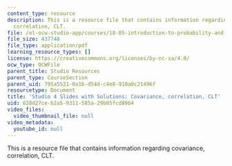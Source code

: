 ```yaml
---
content_type: resource
description: This is a resource file that contains information regarding covariance,
  correlation, CLT.
file: /ol-ocw-studio-app/courses/18-05-introduction-to-probability-and-statistics-spring-2014/028d27ceb2a59311585a29b85fcd89b4_MIT18_05S14_studio4slides.pdf
file_size: 437748
file_type: application/pdf
learning_resource_types: []
license: https://creativecommons.org/licenses/by-nc-sa/4.0/
ocw_type: OCWFile
parent_title: Studio Resources
parent_type: CourseSection
parent_uid: 795a5521-0a16-d54d-c4e8-910a0c21496f
resourcetype: Document
title: 'Studio 4 Slides with Solutions: Covariance, correlation, CLT'
uid: 028d27ce-b2a5-9311-585a-29b85fcd89b4
video_files:
  video_thumbnail_file: null
video_metadata:
  youtube_id: null
---
```

This is a resource file that contains information regarding covariance, correlation, CLT.